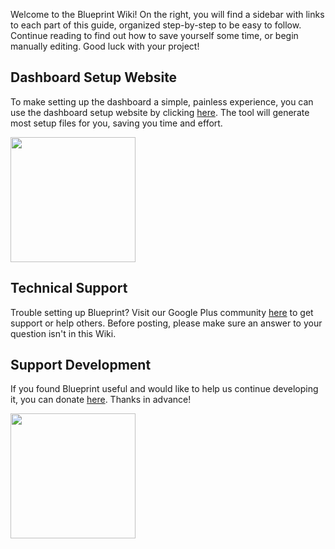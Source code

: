 Welcome to the Blueprint Wiki! On the right, you will find a sidebar with links to each part of this guide, organized step-by-step to be easy to follow. Continue reading to find out how to save yourself some time, or begin manually editing. Good luck with your project!

## Dashboard Setup Website
To make setting up the dashboard a simple, painless experience, you can use the dashboard setup website by clicking [here](http://www.jahirfiquitiva.com/dashsetup/). The tool will generate most setup files for you, saving you time and effort.

<a target="_blank" href="http://www.jahirfiquitiva.com/dashsetup/">
<img src="http://jahirfiquitiva.com/share/visit_website.svg?maxAge=432000" width="200"/>
</a>

## Technical Support
Trouble setting up Blueprint? Visit our Google Plus community [here](https://plus.google.com/communities/117748118619432374563) to get support or help others. Before posting, please make sure an answer to your question isn't in this Wiki.

## Support Development
If you found Blueprint useful and would like to help us continue developing it, you can donate [here](https://www.jahirfiquitiva.com/donate/). Thanks in advance!

<a target="_blank" href="http://www.jahirfiquitiva.com/donate/">
<img src="http://jahirfiquitiva.com/share/support_my_work.svg?maxAge=432000" width="200"/>
</a>
